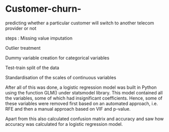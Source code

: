 # Customer-churn-
predicting whether a particular customer will switch to another telecom provider or not


steps :
Missing value imputation

Outlier treatment

Dummy variable creation for categorical variables

Test-train split of the data

Standardisation of the scales of continuous variables

After all of this was done, a logistic regression model was built in Python using the function GLM() under statsmodel library. This model contained all the variables, some of which had insignificant coefficients. Hence, some of these variables were removed first based on an automated approach, i.e. RFE and then a manual approach based on VIF and p-value.

 

Apart from this also calculated confusion matrix and accuracy and saw how accuracy was calculated for a logistic regression model.
